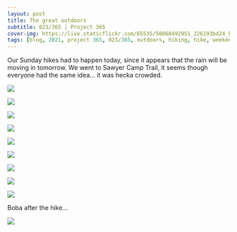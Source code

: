 ```yaml
---
layout: post
title: The great outdoors
subtitle: 023/365 | Project 365
cover-img: https://live.staticflickr.com/65535/50868492951_226193bd24_k.jpg
tags: [blog, 2021, project 365, 023/365, outdoors, hiking, hike, weekend, saturday]
---
```

Our Sunday hikes had to happen today, since it appears that the rain will be moving in tomorrow. We went to Sawyer Camp Trail, it seems though everyone had the same idea... it was hecka crowded.
<p class="post-img-wrap">
  <img src="https://live.staticflickr.com/65535/50867786418_48e3fe0b11_o.jpg">
</p>
<p class="post-img-wrap">
  <img src="https://live.staticflickr.com/65535/50868493041_babcfcc674_k.jpg">
</p>
<p class="post-img-wrap">
  <img src="https://live.staticflickr.com/65535/50868589517_f06c1f06d8_k.jpg">
</p>
<p class="post-img-wrap">
  <img src="https://live.staticflickr.com/65535/50868492671_975ac54edf_k.jpg">
</p>
<p class="post-img-wrap">
  <img src="https://live.staticflickr.com/65535/50867775018_d2eb5be699_k.jpg">
</p>
<p class="post-img-wrap">
  <img src="https://live.staticflickr.com/65535/50868591432_a417e1c372_k.jpg">
</p>
<p class="post-img-wrap">
  <img src="https://live.staticflickr.com/65535/50868495096_afb37ea6b3_k.jpg">
</p>
<p class="post-img-wrap">
  <img src="https://live.staticflickr.com/65535/50868601947_25da81ca54_k.jpg">
</p>
<p class="post-img-wrap">
  <img src="https://live.staticflickr.com/65535/50867785488_9ff652592a_k.jpg">
</p>
Boba after the hike...
<p class="post-img-wrap">
  <img src="https://live.staticflickr.com/65535/50868603222_d79d3ae344_k.jpg">
</p>
